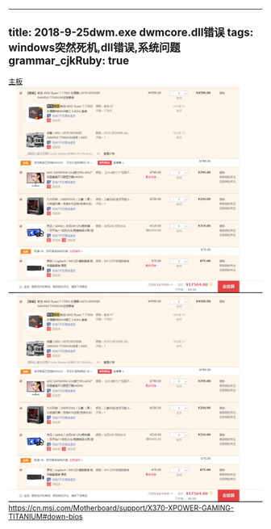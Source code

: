 
---
title: 2018-9-25dwm.exe dwmcore.dll错误
tags: windows突然死机,dll错误,系统问题
grammar_cjkRuby: true
---
[主板](https://cn.msi.com/Motherboard/support/X370-XPOWER-GAMING-TITANIUM#down-bios)
![](https://www.github.com/sharmer156/xiaoshujiangimg/raw/master/小书匠/1537881428849.png)
![](https://www.github.com/sharmer156/xiaoshujiangimg/raw/master/小书匠/1537881437013.png)
https://cn.msi.com/Motherboard/support/X370-XPOWER-GAMING-TITANIUM#down-bios